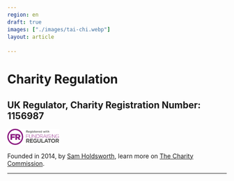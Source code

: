 ```yaml
---
region: en
draft: true
images: ["./images/tai-chi.webp"]
layout: article

---
```


# Charity Regulation

## UK Regulator, Charity Registration Number:  1156987

<!-- `/images/fundraising-regulator.png` before: `npm install mdsvex-relative-images` -->
<img src="./fundraising-regulator.svg" width="120" height="auto" alt="Fundraising Regulator" />

Founded in 2014, by [Sam&nbsp;Holdsworth](./about#sam-holdsworth), learn more on [The Charity Commission](https://register-of-charities.charitycommission.gov.uk/charity-details/?subid=0&regid=1156987).

<hr/>

